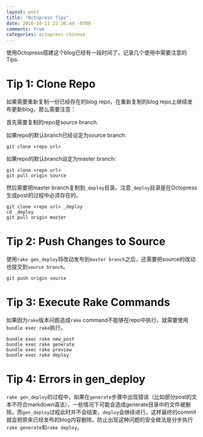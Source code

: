 ```yaml
---
layout: post
title: "Octopress Tips"
date: 2016-10-11 22:36:44 -0700
comments: true
categories: octopress chinese
---
```


使用Octopress搭建这个blog已经有一段时间了，记录几个使用中需要注意的Tips.

# Tip 1: Clone Repo

如果需要重新复制一份已经存在的blog repo，在重新复制的blog repo上继续发布更新blog，那么需要注意：

首先需要复制的repo是source branch. 

如果repo的默认branch已经设定为source branch:

```
git clone <repo url>
```

如果repo的默认branch设定为master branch:

```
git clone <repo url>
git pull origin source
```

然后需要把master branch复制到```_deploy```目录。注意```_deploy```目录是在Octopress生成post的过程中必须存在的。

```
git clone <repo url> _deploy
cd _deploy
git pull origin master
```

# Tip 2: Push Changes to Source

使用```rake gen_deploy```将改动发布到```master branch```之后，还需要把source的改动也提交到```source branch```。

```
git push origin source
```

# Tip 3: Execute Rake Commands

如果因为```rake```版本问题造成```rake``` command不能够在repo中执行，就需要使用```bundle exec rake```执行。

```
bundle exec rake new_post
bundle exec rake generate
bundle exec rake preview
bundle exec rake deploy
```

# Tip 4: Errors in gen_deploy

```rake gen_deploy```的过程中，如果在```generate```步骤中出现错误（比如部分post的文本不符合markdown语法），一些情况下可能会造成generate目录中的文件被删除。而```gen_deploy```过程此时并不会结束，```deploy```会继续进行，这样最终的commit就会把原来已经发布的blog内容删除。防止出现这种问题的安全做法是分步执行```rake generate```和```rake deploy```。
